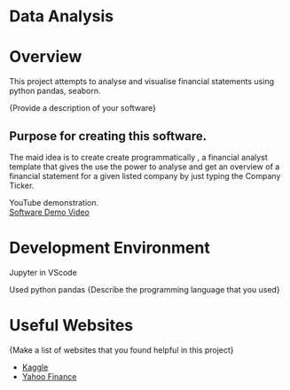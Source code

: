 # Data Analysis
# Overview

This project attempts to analyse and visualise financial statements using python pandas, seaborn.


{Provide a description of your software}

## Purpose for creating this software.
The maid idea is to create create programmatically , a financial analyst template that gives the use the power to analyse and get an overview of a financial statement for a given listed company by just typing the Company Ticker.

YouTube demonstration.  
[Software Demo Video](https://teams.microsoft.com/l/meetingrecap?driveId=b%21rYSbpyc59UmqpjTOXwwJE1JrpA83JDFPlJSDxFsVxNU8Ir6ZoSmQS6iYo5Vv_D4E&driveItemId=01KPAHYJGR5SLCUDFDWFEIROV56EH5M5ME&sitePath=https%3A%2F%2Fbyupathwayworldwideprod-my.sharepoint.com%2F%3Av%3A%2Fg%2Fpersonal%2Fdjigu_byupathway_edu%2FEdHslioMo7FIiLq98Q_WdYQBlK7B6NX_ZgrVvnq1kIfk3A&fileUrl=https%3A%2F%2Fbyupathwayworldwideprod-my.sharepoint.com%2Fpersonal%2Fdjigu_byupathway_edu%2FDocuments%2FRecordings%2FDivine-20250601_030613-Meeting%2520Recording.mp4%3Fweb%3D1&threadId=19%3Ameeting_ZGMwNjU0ZmItMjBjYy00YjhkLWJjMzAtOTk5MTliM2JlYmE5%40thread.v2&organizerId=92c31936-c937-45e7-a261-4fe74b92ebd8&tenantId=42804ae1-d2e9-40b7-a4a3-45811234298b&callId=312db74f-4e2a-4b96-a9db-5fe89e9a519f&threadType=Meeting&meetingType=MeetNow&subType=RecapSharingLink_RecapCore)

# Development Environment
Jupyter in VScode

Used python pandas
{Describe the programming language that you used}

# Useful Websites

{Make a list of websites that you found helpful in this project}
* [Kaggle](http://www.kaggle.com)
* [Yahoo Finance](http://www.yahoofinance.com)
